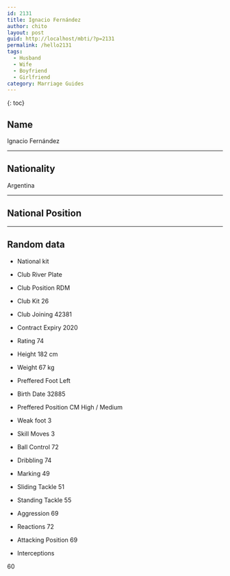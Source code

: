 ```yaml
---
id: 2131
title: Ignacio Fernández
author: chito
layout: post
guid: http://localhost/mbti/?p=2131
permalink: /hello2131
tags:
  - Husband
  - Wife
  - Boyfriend
  - Girlfriend
category: Marriage Guides
---
```



{: toc}


## Name  
Ignacio Fernández 

* * *

## Nationality  
Argentina 

* * *

## National Position 

* * *

## Random data 

  * National kit 
  * Club 
River Plate 

  * Club Position 
RDM 

  * Club Kit 
26 

  * Club Joining 
42381 

  * Contract Expiry 
2020 

  * Rating 
74 

  * Height 
182 cm 

  * Weight 
67 kg 

  * Preffered Foot 
Left 

  * Birth Date 
32885 

  * Preffered Position 
CM High / Medium 

  * Weak foot 
3 

  * Skill Moves 
3 

  * Ball Control 
72 

  * Dribbling 
74 

  * Marking 
49 

  * Sliding Tackle 
51 

  * Standing Tackle 
55 

  * Aggression 
69 

  * Reactions 
72 

  * Attacking Position 
69 

  * Interceptions 

60</ul>